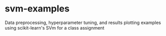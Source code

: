 # svm-examples
 Data preprocessing, hyperparameter tuning, and results plotting examples using scikit-learn's SVm for a class assignment
